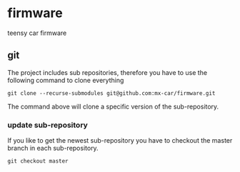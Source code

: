 # firmware
teensy car firmware
## git
The project includes sub repositories, therefore you have to use the following command to clone everything

```
git clone --recurse-submodules git@github.com:mx-car/firmware.git
```
The command above will clone a specific version of the sub-repository. 
### update sub-repository
If you like to get the newest sub-repository you have to checkout the master branch in each sub-repository.
```
git checkout master
```
